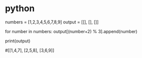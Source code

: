# python
numbers = [1,2,3,4,5,6,7,8,9]
output = [[], [], []]

for number in numbers:
    output[(number+2) % 3].append(number)

print(output)

#[[1,4,7], [2,5,8], [3,6,9]]
